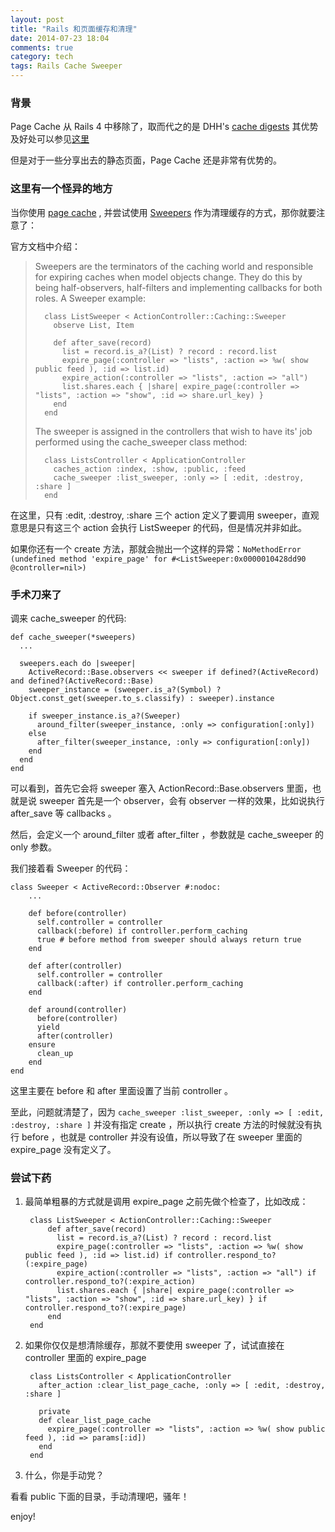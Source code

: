 ```yaml
---
layout: post
title: "Rails 和页面缓存和清理"
date: 2014-07-23 18:04
comments: true
category: tech
tags: Rails Cache Sweeper
---
```


### 背景

Page Cache 从 Rails 4 中移除了，取而代之的是 DHH's [cache digests](https://github.com/rails/cache_digests) 其优势及好处可以参见[这里](http://signalvnoise.com/posts/3113-how-key-based-cache-expiration-works)

但是对于一些分享出去的静态页面，Page Cache 还是非常有优势的。

<!--more-->

### 这里有一个怪异的地方

当你使用 [page cache](https://github.com/rails/actionpack-page_caching) , 并尝试使用 [Sweepers](https://github.com/rails/rails-observers#action-controller-sweeper) 作为清理缓存的方式，那你就要注意了：

官方文档中介绍：

> Sweepers are the terminators of the caching world and responsible for expiring caches when model objects change. They do this by being half-observers, half-filters and implementing callbacks for both roles. A Sweeper example:
>
>       class ListSweeper < ActionController::Caching::Sweeper
>         observe List, Item
>
>         def after_save(record)
>           list = record.is_a?(List) ? record : record.list
>           expire_page(:controller => "lists", :action => %w( show public feed ), :id => list.id)
>           expire_action(:controller => "lists", :action => "all")
>           list.shares.each { |share| expire_page(:controller => "lists", :action => "show", :id => share.url_key) }
>         end
>       end
>
> The sweeper is assigned in the controllers that wish to have its' job performed using the cache_sweeper class method:
>
>       class ListsController < ApplicationController
>         caches_action :index, :show, :public, :feed
>         cache_sweeper :list_sweeper, :only => [ :edit, :destroy, :share ]
>       end

在这里，只有 :edit, :destroy, :share 三个 action 定义了要调用  sweeper，直观意思是只有这三个 action 会执行 ListSweeper 的代码，但是情况并非如此。

如果你还有一个 create 方法，那就会抛出一个这样的异常：`NoMethodError (undefined method 'expire_page' for #<ListSweeper:0x0000010428dd90 @controller=nil>)`

### 手术刀来了

调来 cache_sweeper 的代码:

    def cache_sweeper(*sweepers)
      ...

      sweepers.each do |sweeper|
        ActiveRecord::Base.observers << sweeper if defined?(ActiveRecord) and defined?(ActiveRecord::Base)
        sweeper_instance = (sweeper.is_a?(Symbol) ? Object.const_get(sweeper.to_s.classify) : sweeper).instance

        if sweeper_instance.is_a?(Sweeper)
          around_filter(sweeper_instance, :only => configuration[:only])
        else
          after_filter(sweeper_instance, :only => configuration[:only])
        end
      end
    end

可以看到，首先它会将 sweeper 塞入 ActionRecord::Base.observers 里面，也就是说 sweeper 首先是一个 observer，会有 observer 一样的效果，比如说执行 after_save 等 callbacks 。

然后，会定义一个 around_filter 或者 after_filter ，参数就是 cache_sweeper 的 only 参数。

我们接着看 Sweeper 的代码：

    class Sweeper < ActiveRecord::Observer #:nodoc:
        ...

        def before(controller)
          self.controller = controller
          callback(:before) if controller.perform_caching
          true # before method from sweeper should always return true
        end

        def after(controller)
          self.controller = controller
          callback(:after) if controller.perform_caching
        end

        def around(controller)
          before(controller)
          yield
          after(controller)
        ensure
          clean_up
        end
    end

这里主要在 before 和 after 里面设置了当前 controller 。

至此，问题就清楚了，因为 `cache_sweeper :list_sweeper, :only => [ :edit, :destroy, :share ]` 并没有指定 create ，所以执行 create 方法的时候就没有执行 before ，也就是 controller 并没有设值，所以导致了在 sweeper 里面的 expire_page 没有定义了。

### 尝试下药

1. 最简单粗暴的方式就是调用 expire_page 之前先做个检查了，比如改成：

        class ListSweeper < ActionController::Caching::Sweeper
            def after_save(record)
              list = record.is_a?(List) ? record : record.list
              expire_page(:controller => "lists", :action => %w( show public feed ), :id => list.id) if controller.respond_to?(:expire_page)
              expire_action(:controller => "lists", :action => "all") if controller.respond_to?(:expire_action)
              list.shares.each { |share| expire_page(:controller => "lists", :action => "show", :id => share.url_key) } if controller.respond_to?(:expire_page)
            end
        end

2. 如果你仅仅是想清除缓存，那就不要使用 sweeper 了，试试直接在 controller 里面的 expire_page

        class ListsController < ApplicationController
          after_action :clear_list_page_cache, :only => [ :edit, :destroy, :share ]

          private
          def clear_list_page_cache
            expire_page(:controller => "lists", :action => %w( show public feed ), :id => params[:id])
          end
        end

3. 什么，你是手动党？

看看 public 下面的目录，手动清理吧，骚年！


enjoy!
